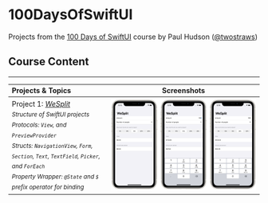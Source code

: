 # 100DaysOfSwiftUI

Projects from the [100 Days of SwiftUI](https://www.hackingwithswift.com/100/swiftui) course by Paul Hudson ([@twostraws](https://github.com/twostraws))

## Course Content
---
| Projects & Topics | Screenshots |
| :-----------------  | :---------: |
| Project 1: *[WeSplit](WeSplit)*<br><sub>*Structure of SwiftUI projects<br>Protocols: `View`, and `PreviewProvider`<br>Structs: `NavigationView`, `Form`, `Section`, `Text`, `TextField`, `Picker`, and `ForEach`<br>Property Wrapper: `@State` and `$` prefix operator for binding*</sub> | ![Screenshots](WeSplit/Screenshots/Thumbnails/Combined.png) |